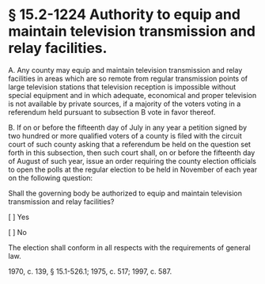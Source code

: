 # § 15.2-1224 Authority to equip and maintain television transmission and relay facilities.

<p>A. Any county may equip and maintain television transmission and relay facilities in areas which are so remote from regular transmission points of large television stations that television reception is impossible without special equipment and in which adequate, economical and proper television is not available by private sources, if a majority of the voters voting in a referendum held pursuant to subsection B vote in favor thereof.</p><p>B. If on or before the fifteenth day of July in any year a petition signed by two hundred or more qualified voters of a county is filed with the circuit court of such county asking that a referendum be held on the question set forth in this subsection, then such court shall, on or before the fifteenth day of August of such year, issue an order requiring the county election officials to open the polls at the regular election to be held in November of each year on the following question:</p><p>Shall the governing body be authorized to equip and maintain television transmission and relay facilities?</p><p>[ ] Yes</p><p>[ ] No</p><p>The election shall conform in all respects with the requirements of general law.</p><p>1970, c. 139, § 15.1-526.1; 1975, c. 517; 1997, c. 587.</p>